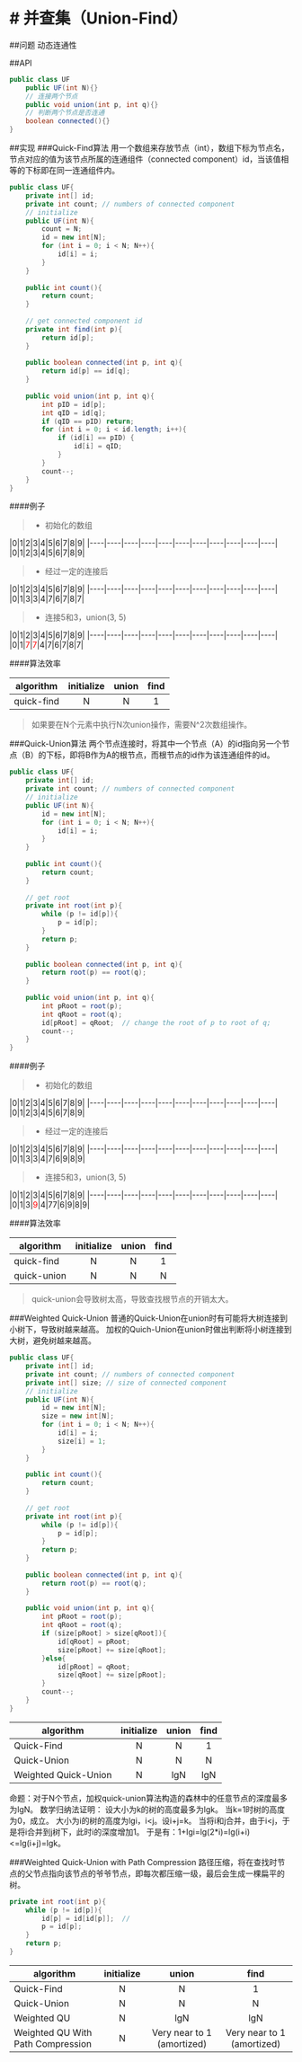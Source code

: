# # 并查集（Union-Find）

##问题
动态连通性

##API

```java
public class UF
    public UF(int N){}
    // 连接两个节点
    public void union(int p, int q){}
    // 判断两个节点是否连通
    boolean connected(){}
}
```

##实现
###Quick-Find算法
用一个数组来存放节点（int），数组下标为节点名，节点对应的值为该节点所属的连通组件（connected component）id，当该值相等的下标即在同一连通组件内。

```java
public class UF{
    private int[] id;
    private int count; // numbers of connected component
    // initialize
    public UF(int N){
        count = N;
        id = new int[N];
        for (int i = 0; i < N; N++){
            id[i] = i;
        }
    }
    
    public int count(){
        return count;
    }
    
    // get connected component id
    private int find(int p){
        return id[p];
    }
    
    public boolean connected(int p, int q){
        return id[p] == id[q];
    }
    
    public void union(int p, int q){
        int pID = id[p];
        int qID = id[q];
        if (qID == pID) return;
        for (int i = 0; i < id.length; i++){
            if (id[i] == pID) {
                id[i] = qID;
            }
        }
        count--;
    }
}
```

####例子
>* 初始化的数组

|0|1|2|3|4|5|6|7|8|9|
|----|----|----|----|----|----|----|----|----|----|----|
|0|1|2|3|4|5|6|7|8|9|

>* 经过一定的连接后

|0|1|2|3|4|5|6|7|8|9|
|----|----|----|----|----|----|----|----|----|----|----|
|0|1|3|3|4|7|6|7|8|7|

>* 连接5和3，union(3, 5)

|0|1|2|3|4|5|6|7|8|9|
|----|----|----|----|----|----|----|----|----|----|----|
|0|1|<font color='red'>7</font>|<font color='red'>7</font>|4|7|6|7|8|7|

####算法效率

|algorithm|initialize|union|find|
|----| :---: | :---: | :---: |
|quick-find|N|N|1|
> 如果要在N个元素中执行N次union操作，需要N^2次数组操作。

###Quick-Union算法
两个节点连接时，将其中一个节点（A）的id指向另一个节点（B）的下标，即将B作为A的根节点，而根节点的id作为该连通组件的id。

```java
public class UF{
    private int[] id;
    private int count; // numbers of connected component
    // initialize
    public UF(int N){
        id = new int[N];
        for (int i = 0; i < N; N++){
            id[i] = i;
        }
    }
    
    public int count(){
        return count;
    }
    
    // get root
    private int root(int p){
        while (p != id[p]){
            p = id[p];
        }
        return p;
    }
    
    public boolean connected(int p, int q){
        return root(p) == root(q);
    }
    
    public void union(int p, int q){
        int pRoot = root(p);
        int qRoot = root(q);
        id[pRoot] = qRoot;  // change the root of p to root of q;
        count--;
    }
}
```
####例子
>* 初始化的数组

|0|1|2|3|4|5|6|7|8|9|
|----|----|----|----|----|----|----|----|----|----|----|
|0|1|2|3|4|5|6|7|8|9|

>* 经过一定的连接后

|0|1|2|3|4|5|6|7|8|9|
|----|----|----|----|----|----|----|----|----|----|----|
|0|1|3|3|4|7|6|9|8|9|

>* 连接5和3，union(3, 5)

|0|1|2|3|4|5|6|7|8|9|
|----|----|----|----|----|----|----|----|----|----|----|
|0|1|3|<font color='red'>9</font>|4|77|6|9|8|9|

####算法效率

|algorithm|initialize|union|find|
|----| :---: | :---: | :---: |
|quick-find|N|N|1|
|quick-union|N|N|N|
> quick-union会导致树太高，导致查找根节点的开销太大。


###Weighted Quick-Union
普通的Quick-Union在union时有可能将大树连接到小树下，导致树越来越高。
加权的Quich-Union在union时做出判断将小树连接到大树，避免树越来越高。

```java
public class UF{
    private int[] id;
    private int count; // numbers of connected component
    private int[] size; // size of connected component
    // initialize
    public UF(int N){
        id = new int[N];
        size = new int[N];
        for (int i = 0; i < N; N++){
            id[i] = i;
            size[i] = 1;
        }
    }
    
    public int count(){
        return count;
    }
    
    // get root
    private int root(int p){
        while (p != id[p]){
            p = id[p];
        }
        return p;
    }
    
    public boolean connected(int p, int q){
        return root(p) == root(q);
    }
    
    public void union(int p, int q){
        int pRoot = root(p);
        int qRoot = root(q);
        if (size[pRoot] > size[qRoot]){
            id[qRoot] = pRoot;
            size[pRoot] += size[qRoot];
        }else{
            id[pRoot] = qRoot;
            size[qRoot] += size[pRoot];
        }
        count--;
    }
}
```
|algorithm|initialize|union|find|
|----| :---: | :---: | :---: |
|Quick-Find|N|N|1|
|Quick-Union|N|N|N|
|Weighted Quick-Union|N|lgN|lgN|

命题：对于N个节点，加权quick-union算法构造的森林中的任意节点的深度最多为lgN。
数学归纳法证明：
设大小为k的树的高度最多为lgk。
当k=1时树的高度为0，成立。
大小为i的树的高度为lgi，i<j。设i+j=k。
当将i和j合并，由于i<j，于是将i合并到j树下，此时i的深度增加1。
于是有：1+lgi=lg(2*i)=lg(i+i)<=lg(i+j)=lgk。

###Weighted Quick-Union with Path Compression
路径压缩，将在查找时节点的父节点指向该节点的爷爷节点，即每次都压缩一级，最后会生成一棵扁平的树。

```java
private int root(int p){
    while (p != id[p]){
        id[p] = id[id[p]];  //
        p = id[p];
    }
    return p;
}
```

|algorithm|initialize|union|find|
|----| :---: | :---: | :---: |
|Quick-Find|N|N|1|
|Quick-Union|N|N|N|
|Weighted QU|N|lgN|lgN|
|Weighted QU With Path Compression|N|Very near to 1 (amortized)|Very near to 1 (amortized)|

